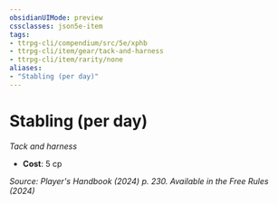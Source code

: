 ```yaml
---
obsidianUIMode: preview
cssclasses: json5e-item
tags:
- ttrpg-cli/compendium/src/5e/xphb
- ttrpg-cli/item/gear/tack-and-harness
- ttrpg-cli/item/rarity/none
aliases: 
- "Stabling (per day)"
---
```

# Stabling (per day)
*Tack and harness*  

- **Cost**: 5 cp

*Source: Player's Handbook (2024) p. 230. Available in the Free Rules (2024)*